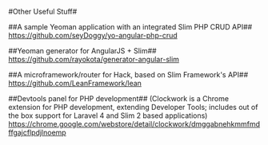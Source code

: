 #Other Useful Stuff#

##A sample Yeoman application with an integrated Slim PHP CRUD API##
https://github.com/seyDoggy/yo-angular-php-crud

##Yeoman generator for AngularJS + Slim##
https://github.com/rayokota/generator-angular-slim

##A microframework/router for Hack, based on Slim Framework's API##
https://github.com/LeanFramework/lean

##Devtools panel for PHP development## 
(Clockwork is a Chrome extension for PHP development, extending Developer Tools; includes out of the box support for Laravel 4 and Slim 2 based applications)
https://chrome.google.com/webstore/detail/clockwork/dmggabnehkmmfmdffgajcflpdjlnoemp

